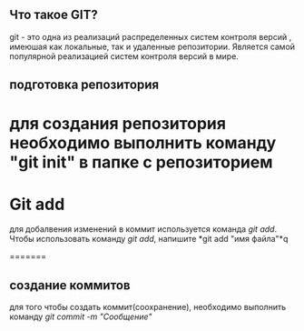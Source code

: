 ## Что такое GIT?

git - это одна из реализаций распределенных систем контроля версий , имеюшая как локальные, так и удаленные репозитории. Является самой популярной реализацией систем контроля версий в мире.
## подготовка репозитория

для создания репозитория необходимо выполнить команду "git init"  в папке с репозиторием
=======

# Git add

для добалвения изменений в коммит используется команда *git add*. Чтобы использовать команду *git add*, напишите *git add "имя файла"*q

=======

## создание коммитов

для того чтобы создать коммит(соохранение), необходимо выполнить команду *git commit -m "Сообщение"*


